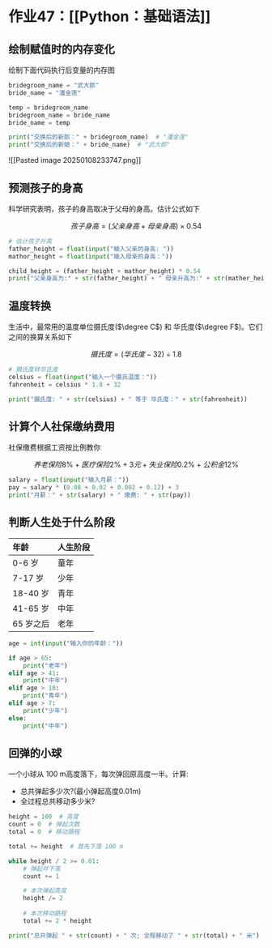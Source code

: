 # 作业47：[[Python：基础语法]]


## 绘制赋值时的内存变化

绘制下面代码执行后变量的内存图

```python
bridegroom_name = "武大郎"
bride_name = "潘金莲"

temp = bridegroom_name
bridegroom_name = bride_name
bride_name = temp

print("交换后的新郎：" + bridegroom_name)  # "潘金莲"
print("交换后的新娘：" + bride_name)  # "武大郎"
```

![[Pasted image 20250108233747.png]]

## 预测孩子的身高

科学研究表明，孩子的身高取决于父母的身高。估计公式如下

$$
孩子身高 = (父亲身高+母亲身高) \times 0.54
$$

```python
# 估计孩子升高
father_height = float(input("输入父亲的身高: "))
mathor_height = float(input("输入母亲的身高："))

child_height = (father_height + mathor_height) * 0.54
print("父亲身高为:" + str(father_height) + " 母亲升高为:" + str(mather_height) + " 他们的孩子身高预计为：" + str(child_height))
```

## 温度转换

生活中，最常用的温度单位摄氏度($\degree C$) 和 华氏度($\degree F$)。它们之间的换算关系如下

$$
摄氏度 = (华氏度 - 32) \div 1.8
$$

```python
# 摄氏度转华氏度
celsius = float(input("输入一个摄氏温度："))
fahrenheit = celsius * 1.8 + 32

print("摄氏度: " + str(celsius) + " 等于 华氏度：" + str(fahrenheit))
```

## 计算个人社保缴纳费用
 
社保缴费根据工资按比例教你

$$
养老保险8\% + 医疗保险2\% + 3元 + 失业保险0.2\% + 公积金12\%
$$

```python
salary = float(input("输入月薪："))
pay = salary * (0.08 + 0.02 + 0.002 + 0.12) + 3
print("月薪：" + str(salary) + " 缴费: " + str(pay))
```

## 判断人生处于什么阶段

| 年龄      | ⼈⽣阶段 |
| :------ | ---- |
| 0-6 岁   | 童年   |
| 7-17 岁  | 少年   |
| 18-40 岁 | ⻘年   |
| 41-65 岁 | 中年   |
| 65 岁之后  | ⽼年   |

```python
age = int(input("输入你的年龄："))

if age > 65:
	print("老年")
elif age > 41:
	print("中年")
elif age > 18:
	print("青年")
elif age > 7:
	print("少年")
else:
	print("中年")
```

## 回弹的小球

一个小球从 $100$ m高度落下，每次弹回原高度一半。计算:
+ 总共弹起多少次?(最小弹起高度0.01m)
+ 全过程总共移动多少米?

```python
height = 100  # 高度
count = 0  # 弹起次数
total = 0  # 移动路程

total += height  # 首先下落 100 m

while height / 2 >= 0.01:
	# 弹起并下落
	count += 1

	# 本次弹起高度
	height /= 2 
	
	# 本次移动路程
	total += 2 * height 

print("总共弹起 " + str(count) + " 次; 全程移动了 " + str(total) + " 米")
```

